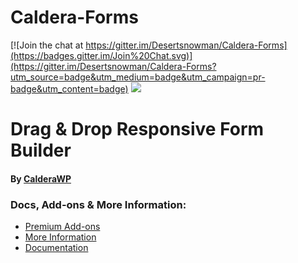 Caldera-Forms
=============

[![Join the chat at https://gitter.im/Desertsnowman/Caldera-Forms](https://badges.gitter.im/Join%20Chat.svg)](https://gitter.im/Desertsnowman/Caldera-Forms?utm_source=badge&utm_medium=badge&utm_campaign=pr-badge&utm_content=badge)
<img src="https://calderawp.com/wp-content/uploads/2015/02/CalderaWP_Logo_SQ-150x150.png" >

# Drag & Drop Responsive Form Builder

#### By <a href="https://CalderaWP.com" title="CalderaWP: Transform Your WordPress Experience">CalderaWP</a>

### Docs, Add-ons & More Information:
* [Premium Add-ons](https://calderawp.com/caldera-forms-add-ons/)
* [More Information](https://calderawp.com/free-plugin/caldera-forms/)
* [Documentation](http://docs.calderaforms.com/)
